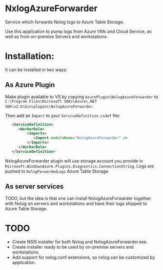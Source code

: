 # NxlogAzureForwarder
Service which forwards Nxlog logs to Azure Table Storage.

Use this application to pump logs from Azure VMs and Cloud Service, as well as from on-premise Servers and workstations.

# Installation:
It can be installed in two ways:

## As Azure Plugin
Make plugin available to VS by copying `AzurePlugin\NxlogAzureForwarder` to `C:\Program Files\Microsoft SDKs\Azure\.NET SDK\v2.6\bin\plugins\NxlogAzureForwarder`.

Then add an `Import` to your `ServiceDefinition.csdef` file:
```xml
   <ServiceDefinition>
      <WorkerRole>
          <Imports>
             <Import moduleName="NxlogAzureForwarder" />
          </Imports>
      </WorkerRole>
   </ServiceDefinition>
```

NxlogAzureForwarder plugin will use storage account you provide in `Microsoft.WindowsAzure.Plugins.Diagnostics.ConnectionString`. Logs are pushed to `NxlogForwardedLogs` Azure Table Storage.

## As server services
TODO, but the idea is that one can install NxlogAzureForwarder together with Nxlog on servers and workstations and have their logs shipped to Azure Table Storage.

# TODO
* Create NSIS installer for both Nxlog and NxlogAzureForwarder.exe.
* Create installer ready to be used by on-premise servers and workstations.
* Add support for nxlog.conf extensions, so nxlog can be customized by application.
